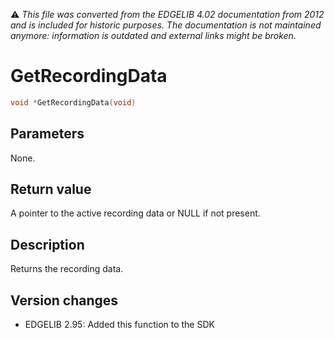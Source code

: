 :warning: _This file was converted from the EDGELIB 4.02 documentation from 2012 and is included for historic purposes. The documentation is not maintained anymore: information is outdated and external links might be broken._

# GetRecordingData


```c++
void *GetRecordingData(void)
```

## Parameters
None.

## Return value
A pointer to the active recording data or NULL if not present.

## Description
Returns the recording data.

## Version changes
- EDGELIB 2.95: Added this function to the SDK

